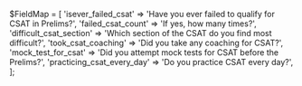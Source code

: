 $FieldMap = [
    'isever_failed_csat' => 'Have you ever failed to qualify for CSAT in Prelims?',
    'failed_csat_count' => 'If yes, how many times?',
    'difficult_csat_section' => 'Which section of the CSAT do you find most difficult?',
    'took_csat_coaching' => 'Did you take any coaching for CSAT?',
    'mock_test_for_csat' => 'Did you attempt mock tests for CSAT before the Prelims?',
    'practicing_csat_every_day' => 'Do you practice CSAT every day?',
];
